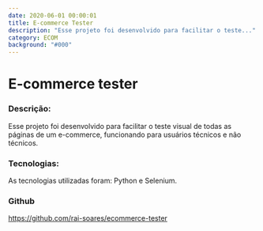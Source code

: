 ```yaml
---
date: 2020-06-01 00:00:01
title: E-commerce Tester
description: "Esse projeto foi desenvolvido para facilitar o teste..."
category: ECOM
background: "#000"
---
```


# E-commerce tester

### Descrição:
Esse projeto foi desenvolvido para facilitar o teste visual de todas as páginas de um e-commerce, funcionando para usuários técnicos e não técnicos.

### Tecnologias:
As tecnologias utilizadas foram: Python e Selenium.


### Github
https://github.com/rai-soares/ecommerce-tester